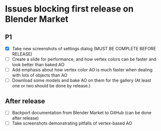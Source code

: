 
# Issues blocking first release on Blender Market

## P1
* [x] Take new screenshots of settings dialog (MUST BE COMPLETE BEFORE RELEASE)
* [ ] Create a slide for performance, and how vertex colors can be faster and look better than baked AO
* [ ] Add emphasis about how vertex color AO is much faster when dealing with lots of objects than AO
* [ ] Download some models and bake AO on them for the gallery (At least one or two should be done by release.)

## After release
* [ ] Backport documentation from Blender Market to GitHub (can be done after release)
* [ ] Take screenshots demonstrating pitfalls of vertex-based AO
